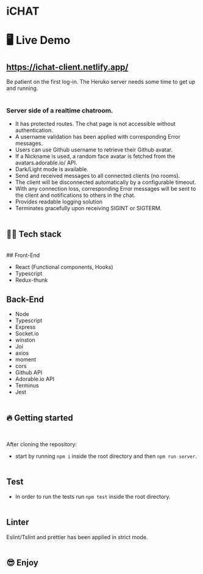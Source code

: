 # iCHAT

# 🖥 Live Demo

## https://ichat-client.netlify.app/

Be patient on the first log-in. The Heruko server needs some time to get up and running.
<br/><br/>

### Server side of a realtime chatroom.

-   It has protected routes. The chat page is not accessible without authentication.
-   A username validation has been applied with corresponding Error messages.
-   Users can use Github username to retrieve their Github avatar.
-   If a Nickname is used, a random face avatar is fetched from the avatars.adorable.io/ API.
-   Dark/Light mode is available.
-   Send and received messages to all connected clients (no rooms).
-   The client will be disconnected automatically by a configurable timeout.
-   With any connection loss, corresponding Error messages will be sent to the client and notifications to others in the chat.
-   Provides readable logging solution
-   Terminates gracefully upon receiving SIGINT or SIGTERM.
    <br/><br/>

## 👨‍💻 Tech stack

<br/>
## Front-End

-   React (Functional components, Hooks)
-   Typescript
-   Redux-thunk
    <br/>

## Back-End

-   Node
-   Typescript
-   Express
-   Socket.io
-   winston
-   Joi
-   axios
-   moment
-   cors
-   Github API
-   Adorable.io API
-   Terminus
-   Jest
    <br/><br/>

## 🔥 Getting started

<br/>

After cloning the repository:

-   start by running `npm i` inside the root directory and then `npm run server`.
    <br/><br/>

## Test

-   In order to run the tests run `npm test` inside the root directory.
    <br/><br/>

## Linter

Eslint/Tslint and prettier has been applied in strict mode.
<br/><br/>

## 😎 Enjoy
